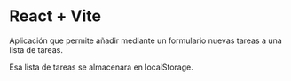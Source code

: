# React + Vite

Aplicación que permite añadir mediante un formulario nuevas tareas a una lista de tareas.

Esa lista de tareas se almacenara en localStorage.
